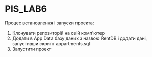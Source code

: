 # PIS_LAB6

Процес встановлення і запуски проекта:
1. Клонувати репозиторій на свій комп'ютер
2. Додати в App Data базу даних з назвою RentDB і додати дані, запустивши скрипт appartments.sql
3. Запустити проект
